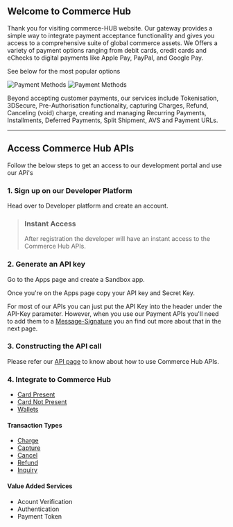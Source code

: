 ## Welcome to Commerce Hub

Thank you for visiting commerce-HUB website. Our gateway provides a simple way to integrate payment acceptance functionality and gives you access to a comprehensive suite of global commerce assets. We Offers a variety of payment options ranging from debit cards, credit cards and eChecks to digital payments like Apple Pay, PayPal, and Google Pay.

See below for the most popular options

![Payment Methods](/assets/images/card-types.png "")
![Payment Methods](https://raw.githubusercontent.com/fiserv-digital-tech/Commerce-Hub/main/docs/assets/images/card-types.png "")

Beyond accepting customer payments, our services include Tokenisation, 3DSecure, Pre-Authorisation functionality, capturing Charges, Refund, Canceling (void) charge, creating and managing Recurring Payments, Installments, Deferred Payments, Split Shipment, AVS and Payment URLs.

---

## Access Commerce Hub APIs

Follow the below steps to get an access to our development portal and use our APi's

### 1. Sign up on our Developer Platform

Head over to Developer platform and create an account.

<!-- theme: info -->

> ### Instant Access
>
> After registration the developer will have an instant access to the Commerce Hub APIs.

### 2. Generate an API key

Go to the Apps page and create a Sandbox app.

Once you're on the Apps page copy your API key and Secret Key.

For most of our APIs you can just put the API Key into the header under the API-Key parameter. However, when you use our Payment APIs you'll need to add them to a [Message-Signature](?path=docs/References/Message-Signature.md) you an find out more about that in the next page.

### 3. Constructing the API call

Please refer our [API page](../api?type=post&path=/payments/v1/auths) to know about how to use Commerce Hub APIs.

### 4. Integrate to Commerce Hub

- [Card Present](?path=docs/Getting-Started/Getting-Started-CP.md) 
- [Card Not Present](?path=docs/Getting-Started/Getting-Started-CNP.md)
- [Wallets](?path=docs/Getting-Started/Getting-Started-Wallets.md)

#### Transaction Types

- [Charge](?path=docs/Transactions/Charges.md)
- [Capture](?path=docs/Transactions/Capture.md)
- [Cancel](?path=docs/Transactions/Cancel.md)
- [Refund](?path=docs/Transactions/Refund.md)
- [Inquiry](?path=docs/Transactions/Inquiry.md)

#### Value Added Services

- Acount Verification
- Authentication
- Payment Token




